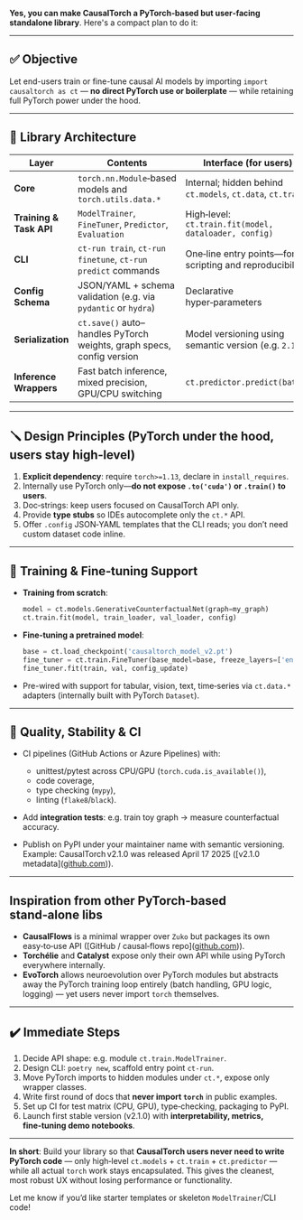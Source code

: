 **Yes, you can make CausalTorch a PyTorch‑based but user‑facing standalone library**. Here's a compact plan to do it:

---

## ✅ Objective

Let end-users train or fine-tune causal AI models by importing `import causaltorch as ct` — **no direct PyTorch use or boilerplate** — while retaining full PyTorch power under the hood.

---

## 🧱 Library Architecture

| Layer                   | Contents                                                              | Interface (for users)                                      |
| ----------------------- | --------------------------------------------------------------------- | ---------------------------------------------------------- |
| **Core**                | `torch.nn.Module`‑based models and `torch.utils.data.*`               | Internal; hidden behind `ct.models`, `ct.data`, `ct.train` |
| **Training & Task API** | `ModelTrainer`, `FineTuner`, `Predictor`, `Evaluation`                | High‑level: `ct.train.fit(model, dataloader, config)`      |
| **CLI**                 | `ct-run train`, `ct-run finetune`, `ct-run predict` commands          | One‑line entry points—for scripting and reproducibility    |
| **Config Schema**       | JSON/YAML + schema validation (e.g. via `pydantic` or `hydra`)        | Declarative hyper‑parameters                               |
| **Serialization**       | `ct.save()` auto–handles PyTorch weights, graph specs, config version | Model versioning using semantic version (e.g. `2.1.0`)     |
| **Inference Wrappers**  | Fast batch inference, mixed precision, GPU/CPU switching              | `ct.predictor.predict(batch)`                              |

---

## 🪛 Design Principles (PyTorch under the hood, users stay high‑level)

1. **Explicit dependency**: require `torch>=1.13`, declare in `install_requires`.
2. Internally use PyTorch only—**do not expose `.to('cuda')` or `.train()` to users**.
3. Doc‑strings: keep users focused on CausalTorch API only.
4. Provide **type stubs** so IDEs autocomplete only the `ct.*` API.
5. Offer `.config` JSON‑YAML templates that the CLI reads; you don’t need custom dataset code inline.

---

## 🔧 Training & Fine‑tuning Support

* **Training from scratch**:

  ```python
  model = ct.models.GenerativeCounterfactualNet(graph=my_graph)
  ct.train.fit(model, train_loader, val_loader, config)
  ```

* **Fine‑tuning a pretrained model**:

  ```python
  base = ct.load_checkpoint('causaltorch_model_v2.pt')
  fine_tuner = ct.train.FineTuner(base_model=base, freeze_layers=['encoder'])
  fine_tuner.fit(train, val, config_update)
  ```

* Pre-wired with support for tabular, vision, text, time‑series via `ct.data.*` adapters (internally built with PyTorch `Dataset`).

---

## 🧪 Quality, Stability & CI

* CI pipelines (GitHub Actions or Azure Pipelines) with:

  * unittest/pytest across CPU/GPU (`torch.cuda.is_available()`),
  * code coverage,
  * type checking (`mypy`),
  * linting (`flake8`/`black`).

* Add **integration tests**: e.g. train toy graph → measure counterfactual accuracy.

* Publish on PyPI under your maintainer name with semantic versioning. Example: CausalTorch v2.1.0 was released April 17 2025 (\[v2.1.0 metadata]\([github.com][1])).

---

##  Inspiration from other PyTorch‑based stand‑alone libs

* **CausalFlows** is a minimal wrapper over `Zuko` but packages its own easy‑to‑use API (\[GitHub / causal‑flows repo]\([github.com][1])).
* **Torchélie** and **Catalyst** expose only their own API while using PyTorch everywhere internally.
* **EvoTorch** allows neuroevolution over PyTorch modules but abstracts away the PyTorch training loop entirely (batch handling, GPU logic, logging) — yet users never import `torch` themselves.

---

## ✔️ Immediate Steps

1. Decide API shape: e.g. module `ct.train.ModelTrainer`.
2. Design CLI: `poetry new`, scaffold entry point `ct-run`.
3. Move PyTorch imports to hidden modules under `ct.*`, expose only wrapper classes.
4. Write first round of docs that **never import `torch`** in public examples.
5. Set up CI for test matrix (CPU, GPU), type‑checking, packaging to PyPI.
6. Launch first stable version (v2.1.0) with **interpretability, metrics, fine‑tuning demo notebooks**.

---

**In short**:
Build your library so that **CausalTorch users never need to write PyTorch code** — only high‑level `ct.models` + `ct.train` + `ct.predictor` — while all actual `torch` work stays encapsulated.
This gives the cleanest, most robust UX without losing performance or functionality.

Let me know if you’d like starter templates or skeleton `ModelTrainer`/CLI code!

[1]: https://github.com/adrianjav/causal-flows?utm_source=chatgpt.com "GitHub - adrianjav/causal-flows: CausalFlows: A library for Causal Normalizing Flows in Pytorch"
